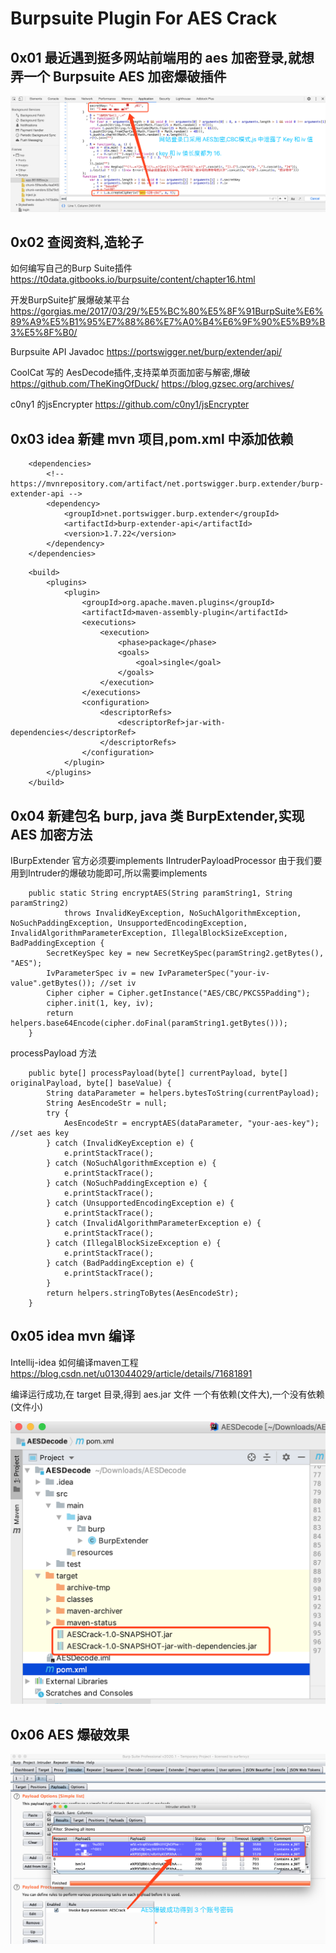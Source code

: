 # Burpsuite Plugin For AES Crack

## 0x01 最近遇到挺多网站前端用的 aes 加密登录,就想弄一个 Burpsuite AES 加密爆破插件

![](./key.png)

## 0x02 查阅资料,造轮子

如何编写自己的Burp Suite插件
https://t0data.gitbooks.io/burpsuite/content/chapter16.html

开发BurpSuite扩展爆破某平台
https://gorgias.me/2017/03/29/%E5%BC%80%E5%8F%91BurpSuite%E6%89%A9%E5%B1%95%E7%88%86%E7%A0%B4%E6%9F%90%E5%B9%B3%E5%8F%B0/

Burpsuite API Javadoc
https://portswigger.net/burp/extender/api/

CoolCat 写的 AesDecode插件,支持菜单页面加密与解密,爆破
https://github.com/TheKingOfDuck/
https://blog.gzsec.org/archives/

c0ny1 的jsEncrypter
https://github.com/c0ny1/jsEncrypter


## 0x03 idea 新建 mvn 项目,pom.xml 中添加依赖

```
    <dependencies>
        <!-- https://mvnrepository.com/artifact/net.portswigger.burp.extender/burp-extender-api -->
        <dependency>
            <groupId>net.portswigger.burp.extender</groupId>
            <artifactId>burp-extender-api</artifactId>
            <version>1.7.22</version>
        </dependency>
    </dependencies>
```

```
    <build>
        <plugins>
            <plugin>
                <groupId>org.apache.maven.plugins</groupId>
                <artifactId>maven-assembly-plugin</artifactId>
                <executions>
                    <execution>
                        <phase>package</phase>
                        <goals>
                            <goal>single</goal>
                        </goals>
                    </execution>
                </executions>
                <configuration>
                    <descriptorRefs>
                        <descriptorRef>jar-with-dependencies</descriptorRef>
                    </descriptorRefs>
                </configuration>
            </plugin>
        </plugins>
    </build>
```
## 0x04 新建包名 burp, java 类 BurpExtender,实现 AES 加密方法
IBurpExtender  官方必须要implements
IIntruderPayloadProcessor 由于我们要用到Intruder的爆破功能即可,所以需要implements

```
    public static String encryptAES(String paramString1, String paramString2)
            throws InvalidKeyException, NoSuchAlgorithmException, NoSuchPaddingException, UnsupportedEncodingException, InvalidAlgorithmParameterException, IllegalBlockSizeException, BadPaddingException {
        SecretKeySpec key = new SecretKeySpec(paramString2.getBytes(), "AES");
        IvParameterSpec iv = new IvParameterSpec("your-iv-value".getBytes()); //set iv
        Cipher cipher = Cipher.getInstance("AES/CBC/PKCS5Padding");
        cipher.init(1, key, iv);
        return helpers.base64Encode(cipher.doFinal(paramString1.getBytes()));
    }

```

processPayload 方法

```
    public byte[] processPayload(byte[] currentPayload, byte[] originalPayload, byte[] baseValue) {
        String dataParameter = helpers.bytesToString(currentPayload);
        String AesEncodeStr = null;
        try {
            AesEncodeStr = encryptAES(dataParameter, "your-aes-key"); //set aes key
        } catch (InvalidKeyException e) {
            e.printStackTrace();
        } catch (NoSuchAlgorithmException e) {
            e.printStackTrace();
        } catch (NoSuchPaddingException e) {
            e.printStackTrace();
        } catch (UnsupportedEncodingException e) {
            e.printStackTrace();
        } catch (InvalidAlgorithmParameterException e) {
            e.printStackTrace();
        } catch (IllegalBlockSizeException e) {
            e.printStackTrace();
        } catch (BadPaddingException e) {
            e.printStackTrace();
        }
        return helpers.stringToBytes(AesEncodeStr);
    }
```

## 0x05 idea mvn 编译

Intellij-idea 如何编译maven工程
https://blog.csdn.net/u013044029/article/details/71681891

编译运行成功,在 target 目录,得到 aes.jar 文件
一个有依赖(文件大),一个没有依赖(文件小)

![](./target.png)


## 0x06 AES 爆破效果

![](success.png)






